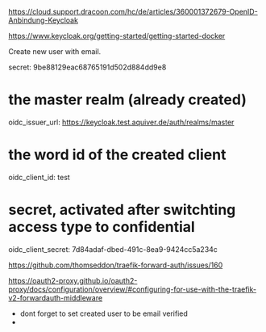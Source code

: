 https://cloud.support.dracoon.com/hc/de/articles/360001372679-OpenID-Anbindung-Keycloak

https://www.keycloak.org/getting-started/getting-started-docker


Create new user with email. 

  secret: 9be88129eac68765191d502d884dd9e8
  # the master realm (already created)
  oidc_issuer_url: https://keycloak.test.aquiver.de/auth/realms/master
  # the word id of the created client
  oidc_client_id: test
  # secret, activated after switchting access type to confidential
  oidc_client_secret: 7d84adaf-dbed-491c-8ea9-9424cc5a234c

https://github.com/thomseddon/traefik-forward-auth/issues/160

https://oauth2-proxy.github.io/oauth2-proxy/docs/configuration/overview/#configuring-for-use-with-the-traefik-v2-forwardauth-middleware


- dont forget to set created user to be email verified
- 
